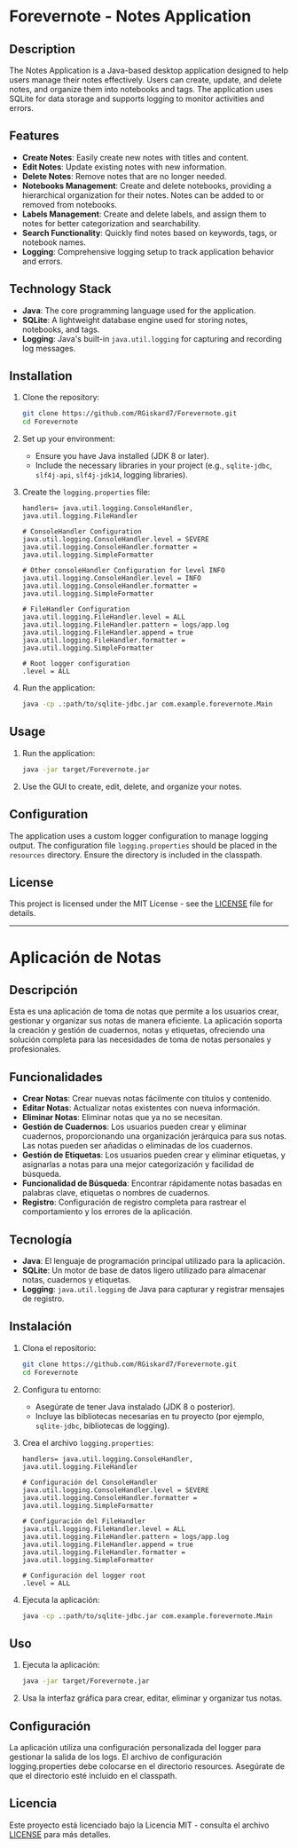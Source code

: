# Forevernote - Notes Application

## Description

The Notes Application is a Java-based desktop application designed to help users manage their notes effectively. Users can create, update, and delete notes, and organize them into notebooks and tags. The application uses SQLite for data storage and supports logging to monitor activities and errors.

## Features

- **Create Notes**: Easily create new notes with titles and content.
- **Edit Notes**: Update existing notes with new information.
- **Delete Notes**: Remove notes that are no longer needed.
- **Notebooks Management**: Create and delete notebooks, providing a hierarchical organization for their notes. Notes can be added to or removed from notebooks.
- **Labels Management**: Create and delete labels, and assign them to notes for better categorization and searchability.
- **Search Functionality**: Quickly find notes based on keywords, tags, or notebook names.
- **Logging**: Comprehensive logging setup to track application behavior and errors.

## Technology Stack

- **Java**: The core programming language used for the application.
- **SQLite**: A lightweight database engine used for storing notes, notebooks, and tags.
- **Logging**: Java's built-in `java.util.logging` for capturing and recording log messages.

## Installation

1. Clone the repository:
    ```bash
    git clone https://github.com/RGiskard7/Forevernote.git
    cd Forevernote
    ```

2. Set up your environment:
    - Ensure you have Java installed (JDK 8 or later).
    - Include the necessary libraries in your project (e.g., `sqlite-jdbc`, `slf4j-api`, `slf4j-jdk14`, logging libraries).

3. Create the `logging.properties` file:
    ```properties
    handlers= java.util.logging.ConsoleHandler, java.util.logging.FileHandler

    # ConsoleHandler Configuration
    java.util.logging.ConsoleHandler.level = SEVERE
    java.util.logging.ConsoleHandler.formatter = java.util.logging.SimpleFormatter

    # Other consoleHandler Configuration for level INFO
    java.util.logging.ConsoleHandler.level = INFO
    java.util.logging.ConsoleHandler.formatter = java.util.logging.SimpleFormatter

    # FileHandler Configuration
    java.util.logging.FileHandler.level = ALL
    java.util.logging.FileHandler.pattern = logs/app.log
    java.util.logging.FileHandler.append = true
    java.util.logging.FileHandler.formatter = java.util.logging.SimpleFormatter

    # Root logger configuration
    .level = ALL
    ```

4. Run the application:
    ```bash
    java -cp .:path/to/sqlite-jdbc.jar com.example.forevernote.Main
    ```

## Usage

1. Run the application:
    ```bash
    java -jar target/Forevernote.jar
    ```

2. Use the GUI to create, edit, delete, and organize your notes.

## Configuration

The application uses a custom logger configuration to manage logging output. The configuration file `logging.properties` should be placed in the `resources` directory. Ensure the directory is included in the classpath.

## License

This project is licensed under the MIT License - see the [LICENSE](LICENSE) file for details.

---

# Aplicación de Notas

## Descripción

Esta es una aplicación de toma de notas que permite a los usuarios crear, gestionar y organizar sus notas de manera eficiente. La aplicación soporta la creación y gestión de cuadernos, notas y etiquetas, ofreciendo una solución completa para las necesidades de toma de notas personales y profesionales.

## Funcionalidades

- **Crear Notas**: Crear nuevas notas fácilmente con títulos y contenido.
- **Editar Notas**: Actualizar notas existentes con nueva información.
- **Eliminar Notas**: Eliminar notas que ya no se necesitan.
- **Gestión de Cuadernos**: Los usuarios pueden crear y eliminar cuadernos, proporcionando una organización jerárquica para sus notas. Las notas pueden ser añadidas o eliminadas de los cuadernos.
- **Gestión de Etiquetas**: Los usuarios pueden crear y eliminar etiquetas, y asignarlas a notas para una mejor categorización y facilidad de búsqueda.
- **Funcionalidad de Búsqueda**: Encontrar rápidamente notas basadas en palabras clave, etiquetas o nombres de cuadernos.
- **Registro**: Configuración de registro completa para rastrear el comportamiento y los errores de la aplicación.

## Tecnología

- **Java**: El lenguaje de programación principal utilizado para la aplicación.
- **SQLite**: Un motor de base de datos ligero utilizado para almacenar notas, cuadernos y etiquetas.
- **Logging**: `java.util.logging` de Java para capturar y registrar mensajes de registro.

## Instalación

1. Clona el repositorio:
    ```bash
    git clone https://github.com/RGiskard7/Forevernote.git
    cd Forevernote
    ```

2. Configura tu entorno:
    - Asegúrate de tener Java instalado (JDK 8 o posterior).
    - Incluye las bibliotecas necesarias en tu proyecto (por ejemplo, `sqlite-jdbc`, bibliotecas de logging).

3. Crea el archivo `logging.properties`:
    ```properties
    handlers= java.util.logging.ConsoleHandler, java.util.logging.FileHandler

    # Configuración del ConsoleHandler
    java.util.logging.ConsoleHandler.level = SEVERE
    java.util.logging.ConsoleHandler.formatter = java.util.logging.SimpleFormatter

    # Configuración del FileHandler
    java.util.logging.FileHandler.level = ALL
    java.util.logging.FileHandler.pattern = logs/app.log
    java.util.logging.FileHandler.append = true
    java.util.logging.FileHandler.formatter = java.util.logging.SimpleFormatter

    # Configuración del logger root
    .level = ALL
    ```

4. Ejecuta la aplicación:
    ```bash
    java -cp .:path/to/sqlite-jdbc.jar com.example.forevernote.Main
    ```

## Uso

1. Ejecuta la aplicación:
    ```bash
    java -jar target/Forevernote.jar
    ```

2. Usa la interfaz gráfica para crear, editar, eliminar y organizar tus notas.

## Configuración

La aplicación utiliza una configuración personalizada del logger para gestionar la salida de los logs. El archivo de configuración logging.properties debe colocarse en el directorio resources. Asegúrate de que el directorio esté incluido en el classpath.

## Licencia

Este proyecto está licenciado bajo la Licencia MIT - consulta el archivo [LICENSE](LICENSE) para más detalles.
